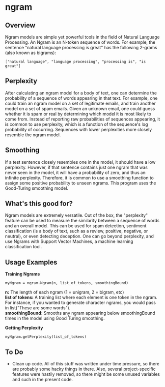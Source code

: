 ngram
=====

Overview
-----
Ngram models are simple yet powerful tools in the field of Natural Language Processing. An Ngram is an N-token sequence of words. For example, the sentence "natural language processing is great" has the following 2-grams (also known as bigrams):

    ["natural language", "language processing", "processing is", "is great"]


Perplexity
----
After calculating an ngram model for a body of text, one can determine the probability of a sequence of words appearing in that text. For example, one could train an ngram model on a set of legitimate emails, and train another model on a set of spam emails. Given an unknown email, one could guess whether it is spam or real by determining which model it is most likely to come from. Instead of reporting raw probabilities of sequences appearing, it is common to use perplexity, which is a function of the sequence's log probability of occurring. Sequences with lower perplexities more closely resemble the ngram model.

Smoothing
----
If a test sentence closely resembles one in the model, it should have a low perplexity. However, if that sentence contains just one ngram that was never seen in the model, it will have a probability of zero, and thus an infinite perplexity. Therefore, it is common to use a smoothing function to assign some positive probability to unseen ngrams. This program uses the Good-Turing smoothing model.

What's this good for?
----
Ngram models are extremely versatile. Out of the box, the "perplexity" feature can be used to measure the similarity between a sequence of words and an overall model. This can be used for spam detection, sentiment classification (is a body of text, such as a review, positive, negative, or neutral), or even detecting deception. One can go beyond perplexity, and use Ngrams with Support Vector Machines, a machine learning classification tool.

Usage Examples
----
<b>Training Ngrams</b>

    myNgram = ngram.Ngram(n, list_of_tokens, smoothingBound)
<b>n:</b> The length of each ngram (1 = unigram, 2 = bigram, etc)
<br /><b>list of tokens:</b> A training list where each element is one token in the ngram. For instance, if you wanted to generate character ngrams, you would pass in list("These are some words").
<br /><b>smoothingBound:</b> Smooths any ngram appearing below smoothingBound times in the model using Good Turing smoothing.

<b>Getting Perplexity</b>

    myNgram.getPerplexity(list_of_tokens)
    
To Do
----
+ Clean up code. All of this stuff was written under time pressure, so there are probably some hacky things in there. Also, several project-specific features were hastily removed, so there might be some unused variables and such in the present code.
